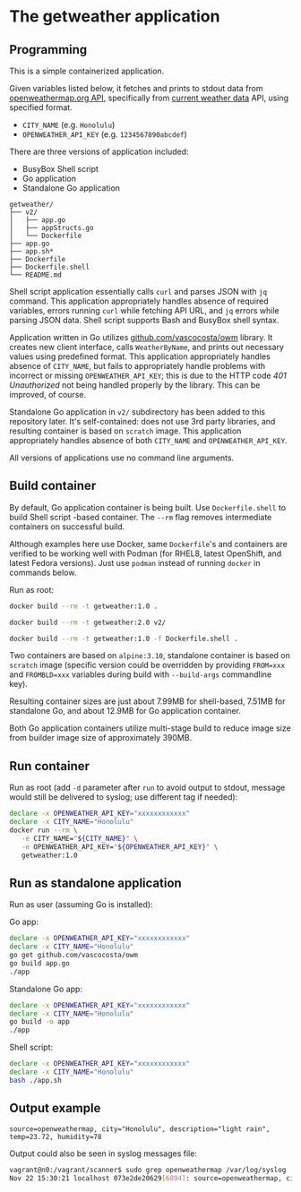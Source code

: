 # The getweather application

## Programming

This is a simple containerized application.

Given variables listed below, it fetches and prints to stdout data from
[openweathermap.org API](https://openweathermap.org/api), specifically from
[current weather data](https://openweathermap.org/current) API, using specified
format.

* `CITY_NAME` (e.g. `Honolulu`)
* `OPENWEATHER_API_KEY` (e.g. `1234567890abcdef`)

There are three versions of application included:

* BusyBox Shell script
* Go application
* Standalone Go application

```code
getweather/
├── v2/
│   ├── app.go
│   ├── appStructs.go
│   └── Dockerfile
├── app.go
├── app.sh*
├── Dockerfile
├── Dockerfile.shell
└── README.md
```

Shell script application essentially calls `curl` and parses JSON with `jq`
command. This application appropriately handles absence of required variables,
errors running `curl` while fetching API URL, and `jq` errors while parsing JSON
data. Shell script supports Bash and BusyBox shell syntax.

Application written in Go utilizes
[github.com/vascocosta/owm](https://github.com/vascocosta/owm) library. It
creates new client interface, calls `WeatherByName`, and prints out necessary
values using predefined format. This application appropriately handles absence
of `CITY_NAME`, but fails to appropriately handle problems with incorrect or
missing `OPENWEATHER_API_KEY`; this is due to the HTTP code *401 Unauthorized*
not being handled properly by the library. This can be improved, of course.

Standalone Go application in `v2/` subdirectory has been added to this repository
later. It's self-contained: does not use 3rd party libraries, and resulting
container is based on `scratch` image. This application appropriately handles
absence of both `CITY_NAME` and `OPENWEATHER_API_KEY`.

All versions of applications use no command line arguments.

## Build container

By default, Go application container is being built. Use `Dockerfile.shell` to
build Shell script -based container. The `--rm` flag removes intermediate
containers on successful build.

Although examples here use Docker, same `Dockerfile`'s and containers are
verified to be working well with Podman (for RHEL8, latest OpenShift, and
latest Fedora versions). Just use `podman` instead of running `docker` in
commands below.

Run as root:

```bash
docker build --rm -t getweather:1.0 .
```

```bash
docker build --rm -t getweather:2.0 v2/
```

```bash
docker build --rm -t getweather:1.0 -f Dockerfile.shell .
```

Two containers are based on `alpine:3.10`, standalone container is based on
`scratch` image (specific version could be overridden by providing `FROM=xxx`
and `FROMBLD=xxx` variables during build with `--build-args` commandline key).

Resulting container sizes are just about 7.99MB for shell-based, 7.51MB for
standalone Go, and about 12.9MB for Go application container.

Both Go application containers utilize multi-stage build to reduce image size
from builder image size of approximately 390MB.

## Run container

Run as root (add `-d` parameter after `run` to avoid output to stdout, message
would still be delivered to syslog; use different tag if needed):

```bash
declare -x OPENWEATHER_API_KEY="xxxxxxxxxxxx"
declare -x CITY_NAME="Honolulu"
docker run --rm \
   -e CITY_NAME="${CITY_NAME}" \
   -e OPENWEATHER_API_KEY="${OPENWEATHER_API_KEY}" \
   getweather:1.0
```

## Run as standalone application

Run as user (assuming Go is installed):

Go app:

```bash
declare -x OPENWEATHER_API_KEY="xxxxxxxxxxxx"
declare -x CITY_NAME="Honolulu"
go get github.com/vascocosta/owm
go build app.go
./app
```

Standalone Go app:

```bash
declare -x OPENWEATHER_API_KEY="xxxxxxxxxxxx"
declare -x CITY_NAME="Honolulu"
go build -o app
./app
```

Shell script:

```bash
declare -x OPENWEATHER_API_KEY="xxxxxxxxxxxx"
declare -x CITY_NAME="Honolulu"
bash ./app.sh
```

## Output example

```code
source=openweathermap, city="Honolulu", description="light rain", temp=23.72, humidity=78
```

Output could also be seen in syslog messages file:
```bash
vagrant@n0:/vagrant/scanner$ sudo grep openweathermap /var/log/syslog
Nov 22 15:30:21 localhost 073e2de20629[6894]: source=openweathermap, city="Honolulu", description="light rain", temp=25.94, humidity=61
```
